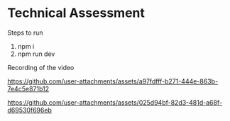 # Technical Assessment 

Steps to run 
1) npm i
2) npm run dev

Recording of the video

https://github.com/user-attachments/assets/a97fdfff-b271-444e-863b-7e4c5e871b12

https://github.com/user-attachments/assets/025d94bf-82d3-481d-a68f-d69530f696eb

